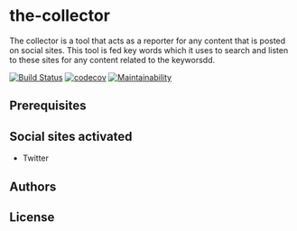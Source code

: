 # the-collector	
The collector is a tool that acts as a reporter for any content that is posted on social sites. This tool is fed key words which it uses to search and listen to these sites for any content related to the keyworsdd.

[![Build Status](https://travis-ci.org/a-braham/the-collector.svg?branch=master)](https://travis-ci.org/a-braham/the-collector)
[![codecov](https://codecov.io/gh/a-braham/the-collector/branch/master/graph/badge.svg)](https://codecov.io/gh/a-braham/the-collector)
[![Maintainability](https://api.codeclimate.com/v1/badges/43b1090bba3fd9a29234/maintainability)](https://codeclimate.com/github/a-braham/the-collector/maintainability)

## Prerequisites

## Social sites activated
- Twitter

## Authors

## License
